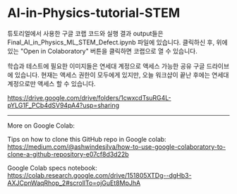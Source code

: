 # AI-in-Physics-tutorial-STEM

튜토리얼에서 사용한 구글 코랩 코드와 실행 결과 output들은 Final_AI_in_Physics_ML_STEM_Defect.ipynb 파일에 있습니다. 
클릭하신 후, 위에 있는 "Open in Colaboratory" 버튼을 클릭하면 코랩으로 열 수 있습니다.

학습과 테스트에 필요한 이미지들은 연세대 계정으로 액세스 가능한 공유 구글 드라이브에 있습니다.
현재는 액세스 권한이 모두에게 있지만, 오늘 워크샵이 끝난 후에는 연세대 계정으로만 액세스 할 수 있습니다.

https://drive.google.com/drive/folders/1cwxcdTsuRG4L-pYLG1F_PCb4dSV94pA4?usp=sharing










_______________________________________________________________________________________________________________
More on Google Colab:

Tips on how to clone this GitHub repo in Google colab:
https://medium.com/@ashwindesilva/how-to-use-google-colaboratory-to-clone-a-github-repository-e07cf8d3d22b

Google Colab specs notebook:
https://colab.research.google.com/drive/151805XTDg--dgHb3-AXJCpnWaqRhop_2#scrollTo=ojGuEt8MpJhA
